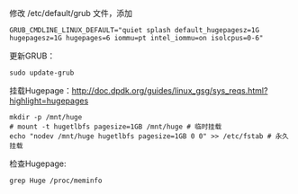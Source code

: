 修改 /etc/default/grub 文件，添加

```
GRUB_CMDLINE_LINUX_DEFAULT="quiet splash default_hugepagesz=1G hugepagesz=1G hugepages=6 iommu=pt intel_iommu=on isolcpus=0-6"
```
更新GRUB：
```
sudo update-grub
```

挂载Hugepage：http://doc.dpdk.org/guides/linux_gsg/sys_reqs.html?highlight=hugepages
```
mkdir -p /mnt/huge
# mount -t hugetlbfs pagesize=1GB /mnt/huge # 临时挂载
echo "nodev /mnt/huge hugetlbfs pagesize=1GB 0 0" >> /etc/fstab # 永久挂载
```

检查Hugepage:
```
grep Huge /proc/meminfo
```
